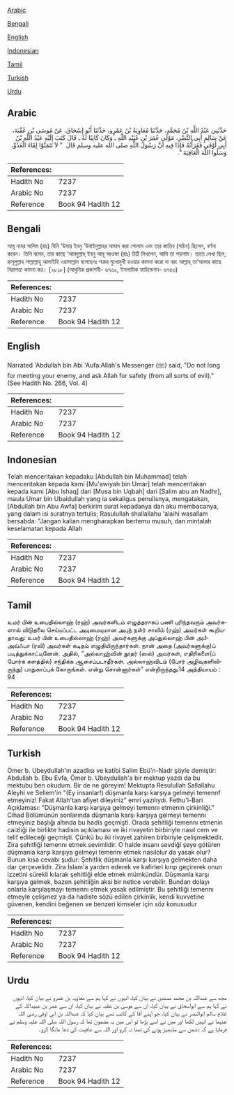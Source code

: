 [Arabic](#arabic)

[Bengali](#bengali)

[English](#english)

[Indonesian](#indonesian)

[Tamil](#tamil)

[Turkish](#turkish)

[Urdu](#urdu)

## Arabic


<div dir="rtl" lang="ar" style={{fontSize:'larger',backgroundColor:'#f8f9fa',padding:20}}>
حَدَّثَنِي عَبْدُ اللَّهِ بْنُ مُحَمَّدٍ، حَدَّثَنَا مُعَاوِيَةُ بْنُ عَمْرٍو، حَدَّثَنَا أَبُو إِسْحَاقَ، عَنْ مُوسَى بْنِ عُقْبَةَ، عَنْ سَالِمٍ أَبِي النَّضْرِ، مَوْلَى عُمَرَ بْنِ عُبَيْدِ اللَّهِ ـ وَكَانَ كَاتِبًا لَهُ ـ قَالَ كَتَبَ إِلَيْهِ عَبْدُ اللَّهِ بْنُ أَبِي أَوْفَى فَقَرَأْتُهُ فَإِذَا فِيهِ أَنَّ رَسُولَ اللَّهِ صلى الله عليه وسلم قَالَ ‏ "‏ لاَ تَتَمَنَّوْا لِقَاءَ الْعَدُوِّ، وَسَلُوا اللَّهَ الْعَافِيَةَ ‏"‏‏.‏
</div>
<div style={{backgroundColor:'#f8f9fa',padding:20, marginBottom: 10}}><table> <thead> <tr> <th>References:</th> <th></th> </tr> </thead> <tbody><tr><td>Hadith No</td><td>7237</td></tr><tr><td>Arabic No</td><td>7237</td></tr><tr><td>Reference</td><td>Book 94 Hadith 12</td></tr></tbody></table></div>

## Bengali


<div dir="ltr" lang="bn" style={{fontSize:'larger',backgroundColor:'#f8f9fa',padding:20}}>
আবূ নাযর সালিম (রাঃ) যিনি ‘উমার ইবনু ‘উবাইদুল্লাহর আযাদ করা গোলাম এবং তার কাতিব (সচিব) ছিলেন, বর্ণনা করেন। তিনি বলেন, তার কাছে ‘আবদুল্লাহ্ ইবনু আবূ আওফা (রাঃ) চিঠি লিখলেন, আমি তা পড়লাম। তাতে লেখা ছিল, রাসূলুল্লাহ সাল্লাল্লাহু আলাইহি ওয়াসাল্লাম বলেছেনঃ শত্রুর মুখোমুখী হওয়ার কামনা করো না বরং আল্লাহ্ তা‘আলার কাছে নিরাপত্তা কামনা কর। [২৮১৮] (আধুনিক প্রকাশনী- ৬৭৩০, ইসলামিক ফাউন্ডেশন- ৬৭৪৩)
</div>
<div style={{backgroundColor:'#f8f9fa',padding:20, marginBottom: 10}}><table> <thead> <tr> <th>References:</th> <th></th> </tr> </thead> <tbody><tr><td>Hadith No</td><td>7237</td></tr><tr><td>Arabic No</td><td>7237</td></tr><tr><td>Reference</td><td>Book 94 Hadith 12</td></tr></tbody></table></div>

## English


<div dir="ltr" lang="en" style={{fontSize:'larger',backgroundColor:'#f8f9fa',padding:20}}>
Narrated 'Abdullah bin Abi 'Aufa:Allah's Messenger (ﷺ) said, "Do not long for meeting your enemy, and ask Allah for safety (from all sorts of evil)." (See Hadith No. 266, Vol. 4)
</div>
<div style={{backgroundColor:'#f8f9fa',padding:20, marginBottom: 10}}><table> <thead> <tr> <th>References:</th> <th></th> </tr> </thead> <tbody><tr><td>Hadith No</td><td>7237</td></tr><tr><td>Arabic No</td><td>7237</td></tr><tr><td>Reference</td><td>Book 94 Hadith 12</td></tr></tbody></table></div>

## Indonesian


<div dir="ltr" lang="id" style={{fontSize:'larger',backgroundColor:'#f8f9fa',padding:20}}>
Telah menceritakan kepadaku [Abdullah bin Muhammad] telah menceritakan kepada kami [Mu'awiyah bin Umar] telah menceritakan kepada kami [Abu Ishaq] dari [Musa bin Uqbah] dari [Salim abu an Nadhr], maula Umar bin Ubaidullah yang ia sekaligus penulisnya, mengatakan, [Abdullah bin Abu Awfa] berkirim surat kepadanya dan aku membacanya, yang dalam isi suratnya tertulis; Rasulullah shallallahu 'alaihi wasallam bersabda: "Jangan kalian mengharapkan bertemu musuh, dan mintalah keselamatan kepada Allah
</div>
<div style={{backgroundColor:'#f8f9fa',padding:20, marginBottom: 10}}><table> <thead> <tr> <th>References:</th> <th></th> </tr> </thead> <tbody><tr><td>Hadith No</td><td>7237</td></tr><tr><td>Arabic No</td><td>7237</td></tr><tr><td>Reference</td><td>Book 94 Hadith 12</td></tr></tbody></table></div>

## Tamil


<div dir="ltr" lang="ta" style={{fontSize:'larger',backgroundColor:'#f8f9fa',padding:20}}>
உமர் பின் உபைதில்லாஹ் (ரஹ்) அவர்களிடம் எழுத்தராகப் பணி புரிந்தவரும் அவர்களால் விடுதலை செய்யப்பட்ட அடிமையுமான அபுந் நள்ர் சாலிம் (ரஹ்) அவர்கள் கூறியதாவது: உமர் பின் உபைதில்லாஹ் (ரஹ்) அவர்களுக்கு அப்துல்லாஹ் பின் அபீஅவ்ஃபா (ரலி) அவர்கள் கடிதம் எழுதியிருந்தார்கள். நான் அதை (அவர்களுக்கு)ப் படித்துக்காட்டினேன். அதில், “அல்லாஹ்வின் தூதர் (ஸல்) அவர்கள், எதிரிகளை(ப் போர்க் களத்தில்) சந்திக்க ஆசைப்படாதீர்கள். அல்லாஹ்விடம் (போர் அழிவுகளிலிருந்து) பாதுகாப்புக் கோருங்கள். என்று சொன்னார்கள்” என்றிருந்தது.14 அத்தியாயம் : 94
</div>
<div style={{backgroundColor:'#f8f9fa',padding:20, marginBottom: 10}}><table> <thead> <tr> <th>References:</th> <th></th> </tr> </thead> <tbody><tr><td>Hadith No</td><td>7237</td></tr><tr><td>Arabic No</td><td>7237</td></tr><tr><td>Reference</td><td>Book 94 Hadith 12</td></tr></tbody></table></div>

## Turkish


<div dir="ltr" lang="tr" style={{fontSize:'larger',backgroundColor:'#f8f9fa',padding:20}}>
Ömer b. Ubeydullah'ın azadlısı ve katibi Salim Ebü'n-Nadr şöyle demiştir: Abdullah b. Ebu Evfa, Ömer b. Ubeydullah'a bir mektup yazdı da bu mektubu ben okudum. Bir de ne göreyim! Mektupta Resulullah Sallallahu Aleyhi ve Sellem'in "(Ey insanlar!) düşmanla karşı karşıya gelmeyi temennf etmeyiniz! Fakat Allah'tan afiyet dileyiniz" emri yazılıydı. Fethu'l-Bari Açıklaması: "Düşmanla karşı karşıya gelmeyi temennı etmenin çirkinliği." Cihad Bölümünün sonlarında düşmanla karşı karşıya gelmeyi temennı etmeyiniz başlığı altında bu hadis geçmişti. Orada şehitliği temennı etmenin caizliği ile birlikte hadisin açıklaması ve iki rivayetin birbiriyle nasıl cem ve telif edileceği geçmişti. Çünkü bu iki rivayet zahiren birbiriyle çelişmektedir. Zira şehitliği temennı etmek sevimlidir. O halde insanı sevdiği şeye götüren düşmanla karşı karşıya gelmeyi temennı etmek nasılolur da yasak olur? Bunun kısa cevabı şudur: Şehitlik düşmanla karşı karşıya gelmekten daha dar çerçevelidir. Zira İslam'a yardım ederek ve kafirleri kırıp geçirerek onun izzetini sürekli kılarak şehitliği elde etmek mümkündür. Düşmanla karşı karşıya gelmek, bazen şehitliğin aksi bir netice verebilir. Bundan dolayı onlarla karşılaşmayı temennı etmek yasak edilmiştir. Bu şehitliği temennı etmeyle çelişmez ya da hadiste sözü edilen çirkinlik, kendi kuvvetine güvenen, kendini beğenen ve benzeri kimseler için söz konusudur
</div>
<div style={{backgroundColor:'#f8f9fa',padding:20, marginBottom: 10}}><table> <thead> <tr> <th>References:</th> <th></th> </tr> </thead> <tbody><tr><td>Hadith No</td><td>7237</td></tr><tr><td>Arabic No</td><td>7237</td></tr><tr><td>Reference</td><td>Book 94 Hadith 12</td></tr></tbody></table></div>

## Urdu


<div dir="rtl" lang="ur" style={{fontSize:'larger',backgroundColor:'#f8f9fa',padding:20}}>
مجھ سے عبداللہ بن محمد مسندی نے بیان کیا، انہوں نے کہا ہم سے معاویہ بن عمرو نے بیان کیا، انہوں نے کہا ہم سے ابواسحاق نے بیان کیا، ان سے موسیٰ بن عقبہ نے بیان کیا، ان سے عمر بن عبیداللہ کے غلام سالم ابوالنضر نے بیان کیا، جو اپنے آقا کے کاتب تھے بیان کیا کہ عبداللہ بن ابی اوفی رضی اللہ عنہما نے انہیں لکھا اور میں نے اسے پڑھا تو اس میں یہ مضمون تھا کہ رسول اللہ صلی اللہ علیہ وسلم نے فرمایا ہے کہ دشمن سے مڈبھیڑ ہونے کی تمنا نہ کرو اور اللہ سے عافیت کی دعا مانگا کرو۔
</div>
<div style={{backgroundColor:'#f8f9fa',padding:20, marginBottom: 10}}><table> <thead> <tr> <th>References:</th> <th></th> </tr> </thead> <tbody><tr><td>Hadith No</td><td>7237</td></tr><tr><td>Arabic No</td><td>7237</td></tr><tr><td>Reference</td><td>Book 94 Hadith 12</td></tr></tbody></table></div>